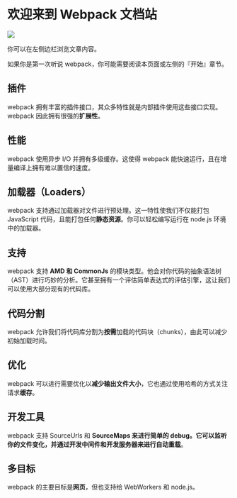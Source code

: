 # 欢迎来到 Webpack 文档站

![](https://webpack.github.io/assets/what-is-webpack.png)

你可以在左侧边栏浏览文章内容。

如果你是第一次听说 webpack，你可能需要阅读本页面或左侧的『开始』章节。

## 插件

webpack 拥有丰富的插件接口，其众多特性就是内部插件使用这些接口实现。webpack 因此拥有很强的**扩展性**。

## 性能

webpack 使用异步 I\/O 并拥有多级缓存。这使得 webpack 能快速运行，且在增量编译上拥有难以置信的速度。

## 加载器（Loaders）

webpack 支持通过加载器对文件进行预处理。这一特性使我们不仅能打包 JavaScript 代码，且能打包任何**静态资源**。你可以轻松编写运行在 node.js 环境中的加载器。

## 支持

webpack 支持 **AMD 和 CommonJs** 的模块类型。他会对你代码的抽象语法树（AST）进行巧妙的分析。它甚至拥有一个评估简单表达式的评估引擎，这让我们可以使用大部分现有的代码库。

## 代码分割

webpack 允许我们将代码库分割为**按需**加载的代码块（chunks），由此可以减少初始加载时间。

## 优化

webpack 可以进行需要优化以**减少输出文件大小**，它也通过使用哈希的方式关注请求**缓存**。

## 开发工具

webpack 支持 SourceUrls 和 **SourceMaps **来进行简单的 debug。它可以监听你的文件变化，并通过开发中间件和开发服务器来进行**自动重载**。

## 多目标

webpack 的主要目标是**网页**，但也支持给 WebWorkers 和 node.js。



